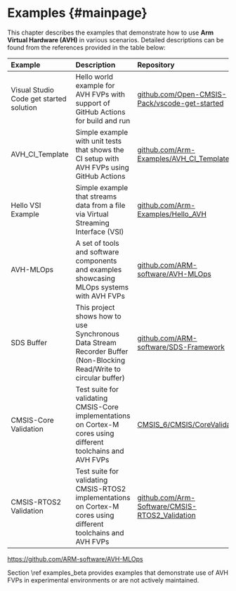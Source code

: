 # Examples {#mainpage}

This chapter describes the examples that demonstrate how to use **Arm Virtual Hardware (AVH)** in various scenarios. Detailed descriptions can be found from the references provided in the table below:

Example                 | Description     | Repository
:-----------------------|:----------------|:----------------
Visual Studio Code get started solution | Hello world example for AVH FVPs with support of GitHub Actions for build and run | [github.com/Open-CMSIS-Pack/vscode-get-started](https://github.com/Open-CMSIS-Pack/vscode-get-started)
AVH_CI_Template         | Simple example with unit tests that shows the CI setup with AVH FVPs using GitHub Actions | [github.com/Arm-Examples/AVH_CI_Template](https://github.com/Arm-Examples/AVH_CI_Template) 
Hello VSI Example       | Simple example that streams data from a file via Virtual Streaming Interface (VSI) | [github.com/Arm-Examples/Hello_AVH](https://github.com/Arm-Examples/Hello_AVH)
AVH-MLOps               | A set of tools and software components and examples showcasing MLOps systems with AVH FVPs | [github.com/ARM-software/AVH-MLOps](https://github.com/ARM-software/AVH-MLOps)
SDS Buffer              | This project shows how to use Synchronous Data Stream Recorder Buffer (Non-Blocking Read/Write to circular buffer) | [github.com/ARM-software/SDS-Framework](https://github.com/ARM-software/SDS-Framework/tree/main/examples/sds_buffer)
CMSIS-Core Validation  | Test suite for validating CMSIS-Core implementations on Cortex-M cores using different toolchains and AVH FVPs | [CMSIS_6/CMSIS/CoreValidation](https://github.com/ARM-software/CMSIS_6/tree/main/CMSIS/CoreValidation)
CMSIS-RTOS2 Validation  | Test suite for validating CMSIS-RTOS2 implementations on Cortex-M cores using different toolchains and AVH FVPs | [github.com/Arm-Software/CMSIS-RTOS2_Validation](https://github.com/Arm-Software/CMSIS-RTOS2_Validation)


https://github.com/ARM-software/AVH-MLOps

Section \ref examples_beta provides examples that demonstrate use of AVH FVPs in experimental environments or are not actively maintained.
